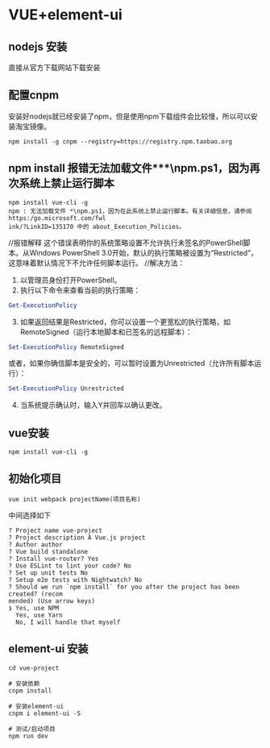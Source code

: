 # VUE+element-ui
## nodejs 安装
直接从官方下载网站下载安装
## 配置cnpm
安装好nodejs就已经安装了npm，但是使用npm下载组件会比较慢，所以可以安装淘宝镜像。
```
npm install -g cnpm --registry=https://registry.npm.taobao.org
```
## npm install 报错无法加载文件***\npm.ps1，因为再次系统上禁止运行脚本
```
npm install vue-cli -g
npm : 无法加载文件 *\npm.ps1，因为在此系统上禁止运行脚本。有关详细信息，请参阅 https:/go.microsoft.com/fwl
ink/?LinkID=135170 中的 about_Execution_Policies。
```
//报错解释
这个错误表明你的系统策略设置不允许执行未签名的PowerShell脚本。从Windows PowerShell 3.0开始，默认的执行策略被设置为“Restricted”，这意味着默认情况下不允许任何脚本运行。
//解决方法：
1. 以管理员身份打开PowerShell。
2. 执行以下命令来查看当前的执行策略：
``` Powershell
Get-ExecutionPolicy
```
3. 如果返回结果是Restricted，你可以设置一个更宽松的执行策略，如RemoteSigned（运行本地脚本和已签名的远程脚本）：
``` Powershell
Set-ExecutionPolicy RemoteSigned
```
或者，如果你确信脚本是安全的，可以暂时设置为Unrestricted（允许所有脚本运行）：
``` Powershell
Set-ExecutionPolicy Unrestricted
```
4. 当系统提示确认时，输入Y并回车以确认更改。

## vue安装
```
npm install vue-cli -g
```
## 初始化项目
```
vue init webpack projectName(项目名称)
```
中间选择如下
```
? Project name vue-project
? Project description A Vue.js project
? Author author
? Vue build standalone
? Install vue-router? Yes
? Use ESLint to lint your code? No
? Set up unit tests No
? Setup e2e tests with Nightwatch? No
? Should we run `npm install` for you after the project has been created? (recom
mended) (Use arrow keys)
❯ Yes, use NPM
  Yes, use Yarn
  No, I will handle that myself
```
## element-ui 安装
```
cd vue-project

# 安装依赖
cnpm install

# 安装element-ui
cnpm i element-ui -S

# 测试/启动项目
npm run dev

```

